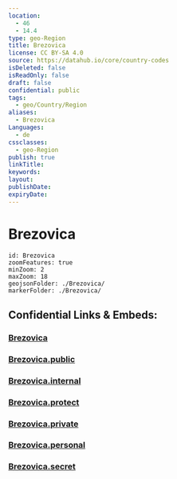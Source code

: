 ```yaml
---
location:
  - 46
  - 14.4
type: geo-Region
title: Brezovica
license: CC BY-SA 4.0
source: https://datahub.io/core/country-codes
isDeleted: false
isReadOnly: false
draft: false
confidential: public
tags:
  - geo/Country/Region
aliases:
  - Brezovica
Languages:
  - de
cssclasses:
  - geo-Region
publish: true
linkTitle:
keywords:
layout:
publishDate:
expiryDate:
---
```


# Brezovica

```leaflet
id: Brezovica
zoomFeatures: true 
minZoom: 2 
maxZoom: 18
geojsonFolder: ./Brezovica/
markerFolder: ./Brezovica/
```


## Confidential Links & Embeds: 

### [Brezovica](/_Standards/Earth/Continent/Europe/Europe~Central/Slovenia/Regions~Slovenia/Osrednje_slovenska/counties~Osrednjeslovenska/Brezovica.md) 

### [Brezovica.public](/_public/Earth/Continent/Europe/Europe~Central/Slovenia/Regions~Slovenia/Osrednje_slovenska/counties~Osrednjeslovenska/Brezovica.public.md) 

### [Brezovica.internal](/_internal/Earth/Continent/Europe/Europe~Central/Slovenia/Regions~Slovenia/Osrednje_slovenska/counties~Osrednjeslovenska/Brezovica.internal.md) 

### [Brezovica.protect](/_protect/Earth/Continent/Europe/Europe~Central/Slovenia/Regions~Slovenia/Osrednje_slovenska/counties~Osrednjeslovenska/Brezovica.protect.md) 

### [Brezovica.private](/_private/Earth/Continent/Europe/Europe~Central/Slovenia/Regions~Slovenia/Osrednje_slovenska/counties~Osrednjeslovenska/Brezovica.private.md) 

### [Brezovica.personal](/_personal/Earth/Continent/Europe/Europe~Central/Slovenia/Regions~Slovenia/Osrednje_slovenska/counties~Osrednjeslovenska/Brezovica.personal.md) 

### [Brezovica.secret](/_secret/Earth/Continent/Europe/Europe~Central/Slovenia/Regions~Slovenia/Osrednje_slovenska/counties~Osrednjeslovenska/Brezovica.secret.md)

